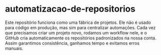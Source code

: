# automatizacao-de-repositorios

Este repositório funciona como uma fábrica de projetos. Ele não é usado para código em produção, mas sim para centralizar automações. Cada vez que precisamos criar um projeto novo, rodamos um workflow nele, e o GitHub cria automaticamente os repositórios padronizados na nossa conta. Assim garantimos consistência, ganhamos tempo e evitamos erros manuais.
